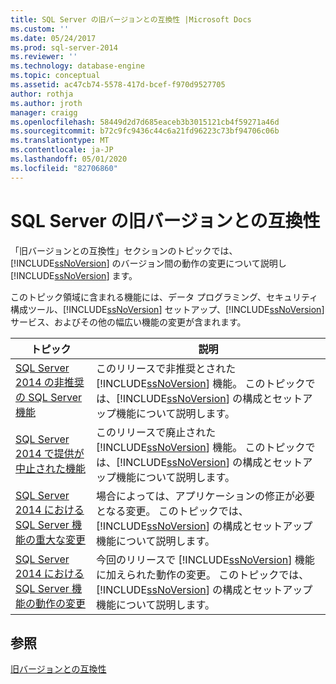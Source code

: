 ```yaml
---
title: SQL Server の旧バージョンとの互換性 |Microsoft Docs
ms.custom: ''
ms.date: 05/24/2017
ms.prod: sql-server-2014
ms.reviewer: ''
ms.technology: database-engine
ms.topic: conceptual
ms.assetid: ac47cb74-5578-417d-bcef-f970d9527705
author: rothja
ms.author: jroth
manager: craigg
ms.openlocfilehash: 58449d2d7d685eaceb3b3015121cb4f59271a46d
ms.sourcegitcommit: b72c9fc9436c44c6a21fd96223c73bf94706c06b
ms.translationtype: MT
ms.contentlocale: ja-JP
ms.lasthandoff: 05/01/2020
ms.locfileid: "82706860"
---
```

# <a name="sql-server-backward-compatibility"></a>SQL Server の旧バージョンとの互換性
  「旧バージョンとの互換性」セクションのトピックでは、 [!INCLUDE[ssNoVersion](../includes/ssnoversion-md.md)] のバージョン間の動作の変更について説明し [!INCLUDE[ssNoVersion](../includes/ssnoversion-md.md)] ます。  
  
 このトピック領域に含まれる機能には、データ プログラミング、セキュリティ構成ツール、[!INCLUDE[ssNoVersion](../includes/ssnoversion-md.md)] セットアップ、[!INCLUDE[ssNoVersion](../includes/ssnoversion-md.md)] サービス、およびその他の幅広い機能の変更が含まれます。  
  
|トピック|説明|  
|-----------|-----------------|  
|[SQL Server 2014 の非推奨の SQL Server 機能](../../2014/getting-started/deprecated-sql-server-features-in-sql-server-2014.md)|このリリースで非推奨とされた [!INCLUDE[ssNoVersion](../includes/ssnoversion-md.md)] 機能。 このトピックでは、[!INCLUDE[ssNoVersion](../includes/ssnoversion-md.md)] の構成とセットアップ機能について説明します。|  
|[SQL Server 2014 で提供が中止された機能](../../2014/getting-started/discontinued-sql-server-features-in-sql-server-2014.md)|このリリースで廃止された [!INCLUDE[ssNoVersion](../includes/ssnoversion-md.md)] 機能。 このトピックでは、[!INCLUDE[ssNoVersion](../includes/ssnoversion-md.md)] の構成とセットアップ機能について説明します。|  
|[SQL Server 2014 における SQL Server 機能の重大な変更](../../2014/getting-started/breaking-changes-to-sql-server-features-in-sql-server-2014.md)|場合によっては、アプリケーションの修正が必要となる変更。 このトピックでは、[!INCLUDE[ssNoVersion](../includes/ssnoversion-md.md)] の構成とセットアップ機能について説明します。|  
|[SQL Server 2014 における SQL Server 機能の動作の変更](../../2014/getting-started/behavior-changes-to-sql-server-features-in-sql-server-2014.md)|今回のリリースで [!INCLUDE[ssNoVersion](../includes/ssnoversion-md.md)] 機能に加えられた動作の変更。 このトピックでは、[!INCLUDE[ssNoVersion](../includes/ssnoversion-md.md)] の構成とセットアップ機能について説明します。|  
  
## <a name="see-also"></a>参照  
 [旧バージョンとの互換性](../../2014/getting-started/backward-compatibility.md)  
  
  
